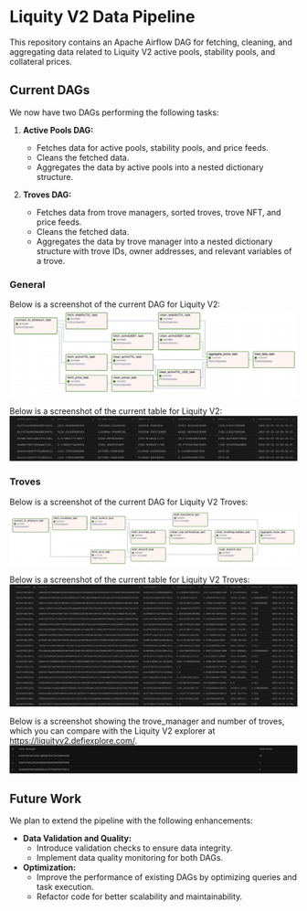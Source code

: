 # Liquity V2 Data Pipeline

This repository contains an Apache Airflow DAG for fetching, cleaning, and aggregating data related to Liquity V2 active pools, stability pools, and collateral prices.

## Current DAGs

We now have two DAGs performing the following tasks:

1. **Active Pools DAG:**
   - Fetches data for active pools, stability pools, and price feeds.
   - Cleans the fetched data.
   - Aggregates the data by active pools into a nested dictionary structure.

2. **Troves DAG:**
   - Fetches data from trove managers, sorted troves, trove NFT, and price feeds.
   - Cleans the fetched data.
   - Aggregates the data by trove manager into a nested dictionary structure with trove IDs, owner addresses, and relevant variables of a trove.

### General
Below is a screenshot of the current DAG for Liquity V2:
![Current DAG](images/dag_general.png)

Below is a screenshot of the current table for Liquity V2:
![Current Database](images/db_general.png)

### Troves
Below is a screenshot of the current DAG for Liquity V2 Troves:
![Current DAG Troves](images/dag_troves.png)

Below is a screenshot of the current table for Liquity V2 Troves:
![Current Database Trove](images/db_troves.png)

Below is a screenshot showing the trove_manager and number of troves, which you can compare with the Liquity V2 explorer at https://liquityv2.defiexplore.com/.
![Total Troves](images/total_troves.png)

## Future Work

We plan to extend the pipeline with the following enhancements:
- **Data Validation and Quality:**
  - Introduce validation checks to ensure data integrity.
  - Implement data quality monitoring for both DAGs.
- **Optimization:**
  - Improve the performance of existing DAGs by optimizing queries and task execution.
  - Refactor code for better scalability and maintainability.
